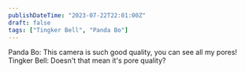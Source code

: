 ```yaml
---
publishDateTime: "2023-07-22T22:01:00Z"
draft: false
tags: ["Tingker Bell", "Panda Bo"]
---
```


Panda Bo: This camera is such good quality, you can see all my pores!
Tingker Bell: Doesn't that mean it's pore quality?
